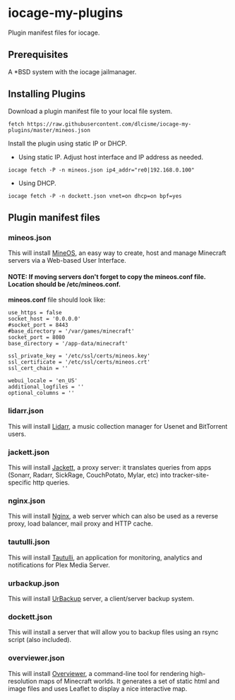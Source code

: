 # iocage-my-plugins
Plugin manifest files for iocage.

## Prerequisites
A \*BSD system with the iocage jailmanager.

## Installing Plugins
Download a plugin manifest file to your local file system.
```
fetch https://raw.githubusercontent.com/dlcisme/iocage-my-plugins/master/mineos.json
```
Install the plugin using static IP or DHCP.

* Using static IP.  Adjust host interface and IP address as needed.
```
iocage fetch -P -n mineos.json ip4_addr="re0|192.168.0.100"
```
* Using DHCP.
```
iocage fetch -P -n dockett.json vnet=on dhcp=on bpf=yes
```

## Plugin manifest files
### mineos.json
This will install [MineOS](https://minecraft.codeemo.com/mineoswiki/index.php?title=MineOS-node_(pkg_add)), an easy way to create, host and manage Minecraft servers via a Web-based User Interface.
#### NOTE: If moving servers don't forget to copy the mineos.conf file.  Location should be /etc/mineos.conf.

**mineos.conf** file should look like:
```
use_https = false
socket_host = '0.0.0.0'
#socket_port = 8443
#base_directory = '/var/games/minecraft'
socket_port = 8080
base_directory = '/app-data/minecraft'

ssl_private_key = '/etc/ssl/certs/mineos.key'
ssl_certificate = '/etc/ssl/certs/mineos.crt'
ssl_cert_chain = ''

webui_locale = 'en_US'
additional_logfiles = ''
optional_columns = ''
```

### lidarr.json
This will install [Lidarr](https://github.com/Lidarr/Lidarr), a music collection manager for Usenet and BitTorrent users.

### jackett.json
This will install [Jackett](https://github.com/Jackett/Jackett), a proxy server: it translates queries from apps (Sonarr, Radarr, SickRage, CouchPotato, Mylar, etc) into tracker-site-specific http queries.

### nginx.json
This will install [Nginx](https://nginx.com), a web server which can also be used as a reverse proxy, load balancer, mail proxy and HTTP cache.

### tautulli.json
This will install [Tautulli](https://github.com/Tautulli/Tautulli), an application for monitoring, analytics and notifications for Plex Media Server.

### urbackup.json
This will install [UrBackup](https://www.urbackup.org) server, a client/server backup system. 

### dockett.json
This will install a server that will allow you to backup files using an rsync script (also included).

### overviewer.json
This will install [Overviewer](https://overviewer.org), a command-line tool for rendering high-resolution maps of Minecraft worlds. It generates a set of static html and image files and uses Leaflet to display a nice interactive map.
